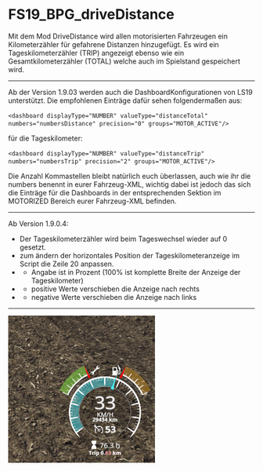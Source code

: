 # FS19_BPG_driveDistance
Mit dem Mod DriveDistance wird allen motorisierten Fahrzeugen ein Kilometerzähler für gefahrene Distanzen hinzugefügt. Es wird ein Tageskilometerzähler (TRIP) angezeigt ebenso wie ein Gesamtkilometerzähler (TOTAL) welche auch im Spielstand gespeichert wird.

------------
Ab der Version 1.9.03 werden auch die DashboardKonfigurationen von LS19 unterstützt.
Die empfohlenen Einträge dafür sehen folgendermaßen aus: 

    <dashboard displayType="NUMBER" valueType="distanceTotal" numbers="numbersDistance" precision="0" groups="MOTOR_ACTIVE"/>


für die Tageskilometer: 

    <dashboard displayType="NUMBER" valueType="distanceTrip" numbers="numbersTrip" precision="2" groups="MOTOR_ACTIVE"/>

Die Anzahl Kommastellen bleibt natürlich euch überlassen, auch wie ihr die numbers benennt in eurer Fahrzeug-XML, wichtig dabei ist jedoch das sich die Einträge für die Dashboards in der entsprechenden Sektion im MOTORIZED Bereich eurer Fahrzeug-XML befinden.

------------
Ab Version 1.9.0.4:
-    Der Tageskilometerzähler wird beim Tageswechsel wieder auf 0 gesetzt.
-   zum ändern der horizontales Position der Tageskilometeranzeige im Script die Zeile 20 anpassen.
- - Angabe ist in Prozent (100% ist komplette Breite der Anzeige der Tageskilometer)
- - positive Werte verschieben die Anzeige nach rechts
- - negative Werte verschieben die Anzeige nach links

------------

![DriveDistance Ingame](https://github.com/BlackyBPG/FS19_BPG_driveDistance/blob/master/bpg_driveDistance.png "DriveDistance Ingame")